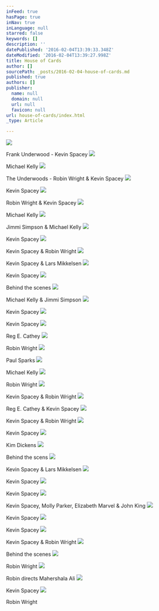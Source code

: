 ```yaml
---
inFeed: true
hasPage: true
inNav: true
inLanguage: null
starred: false
keywords: []
description: ''
datePublished: '2016-02-04T13:39:33.348Z'
dateModified: '2016-02-04T13:39:27.998Z'
title: House of Cards
author: []
sourcePath: _posts/2016-02-04-house-of-cards.md
published: true
authors: []
publisher:
  name: null
  domain: null
  url: null
  favicon: null
url: house-of-cards/index.html
_type: Article

---
```

![](https://the-grid-user-content.s3-us-west-2.amazonaws.com/1b1212f2-c346-49bd-bcd5-78354635c27d.jpg)

Frank Underwood - Kevin Spacey
![](https://the-grid-user-content.s3-us-west-2.amazonaws.com/bfefb7c4-4a7f-4c06-9c77-0fb869f95e4f.jpg)

Michael Kelly
![](https://the-grid-user-content.s3-us-west-2.amazonaws.com/61d36434-0276-4080-b238-f807e5817735.jpg)

The Underwoods - Robin Wright & Kevin Spacey
![](https://the-grid-user-content.s3-us-west-2.amazonaws.com/a8a89d05-6612-48c0-8815-012af1f931ac.jpg)

Kevin Spacey
![](https://the-grid-user-content.s3-us-west-2.amazonaws.com/d531e425-63b1-4e96-8396-66cb58beb405.jpg)

Robin Wright & Kevin Spacey
![](https://the-grid-user-content.s3-us-west-2.amazonaws.com/2a281352-dcbe-434e-8894-d52bfdc7d1bb.jpg)

Michael Kelly
![](https://the-grid-user-content.s3-us-west-2.amazonaws.com/de64b011-4e64-430c-8785-d941b8b85154.jpg)

Jimmi Simpson & Michael Kelly
![](https://the-grid-user-content.s3-us-west-2.amazonaws.com/5ab96c64-70da-4c26-af2d-332578183490.jpg)

Kevin Spacey
![](https://the-grid-user-content.s3-us-west-2.amazonaws.com/bc6b2d16-b0ac-462e-a72d-f290859da9bf.jpg)

Kevin Spacey & Robin Wright
![](https://the-grid-user-content.s3-us-west-2.amazonaws.com/9d9987b7-60ab-4cd6-a309-88e017f7fe05.jpg)

Kevin Spacey & Lars Mikkelsen
![](https://the-grid-user-content.s3-us-west-2.amazonaws.com/74d4fcb2-da0b-4bdb-bc33-9dbaa3caa2a9.jpg)

Kevin Spacey
![](https://the-grid-user-content.s3-us-west-2.amazonaws.com/b32e985c-83e3-482d-8227-c04e93791a65.jpg)

Behind the scenes
![](https://the-grid-user-content.s3-us-west-2.amazonaws.com/0b399e16-6e79-44f8-9250-3ab36afb91ef.jpg)

Michael Kelly & Jimmi Simpson
![](https://the-grid-user-content.s3-us-west-2.amazonaws.com/788e7990-5f70-4ff0-a29d-934c8a9f2bc4.jpg)

Kevin Spacey
![](https://the-grid-user-content.s3-us-west-2.amazonaws.com/90a54049-a7c9-444f-af85-2cf1cb64008d.jpg)

Kevin Spacey
![](https://the-grid-user-content.s3-us-west-2.amazonaws.com/afd65646-b70f-41e8-b0c6-e177f0bbf18b.jpg)

Reg E. Cathey
![](https://the-grid-user-content.s3-us-west-2.amazonaws.com/31d3f795-6089-48eb-99d2-712867c34170.jpg)

Robin Wright
![](https://the-grid-user-content.s3-us-west-2.amazonaws.com/b691cd11-1836-4d95-8ee6-242a890a0542.jpg)

Paul Sparks
![](https://the-grid-user-content.s3-us-west-2.amazonaws.com/94768f37-5702-4652-a31b-186ee9a9146d.jpg)

Michael Kelly
![](https://the-grid-user-content.s3-us-west-2.amazonaws.com/df7ba7f0-06ff-4f63-8213-95f2b3a04323.jpg)

Robin Wright
![](https://the-grid-user-content.s3-us-west-2.amazonaws.com/fc29bfed-de3d-48a2-a3d0-47a4044e462c.jpg)

Kevin Spacey & Robin Wright
![](https://the-grid-user-content.s3-us-west-2.amazonaws.com/a84e477d-c8fc-4b4c-ade2-b5bffa227a98.jpg)

Reg E. Cathey & Kevin Spacey
![](https://the-grid-user-content.s3-us-west-2.amazonaws.com/d13960d1-3ec4-4fbf-b817-a15c10f7efb3.jpg)

Kevin Spacey & Robin Wright
![](https://the-grid-user-content.s3-us-west-2.amazonaws.com/eb50cf01-b8d1-4915-912a-0cd056d1728f.jpg)

Kevin Spacey
![](https://the-grid-user-content.s3-us-west-2.amazonaws.com/80362da7-8519-4570-a92d-3491aecef3df.jpg)

Kim Dickens
![](https://the-grid-user-content.s3-us-west-2.amazonaws.com/55f83a04-1c96-43be-b266-2f0d17d3fa7f.jpg)

Behind the scens
![](https://the-grid-user-content.s3-us-west-2.amazonaws.com/4c6b2a3e-b393-4193-a7c6-14ced03da2ac.jpg)

Kevin Spacey & Lars Mikkelsen
![](https://the-grid-user-content.s3-us-west-2.amazonaws.com/ccb98a56-6772-4769-a0ad-1b9411713b63.jpg)

Kevin Spacey
![](https://the-grid-user-content.s3-us-west-2.amazonaws.com/86cc2106-46c4-4dfc-835d-8633c16e8d45.jpg)

Kevin Spacey
![](https://the-grid-user-content.s3-us-west-2.amazonaws.com/aed74488-5d1e-4829-9d06-511ce46d94fc.jpg)

Kevin Spacey, Molly Parker, Elizabeth Marvel & John King
![](https://the-grid-user-content.s3-us-west-2.amazonaws.com/8f34b260-7501-435d-b8b8-db87994f49eb.jpg)

Kevin Spacey
![](https://the-grid-user-content.s3-us-west-2.amazonaws.com/b6bfa69f-50e0-43ed-81d9-93c21cceae46.jpg)

Kevin Spacey
![](https://the-grid-user-content.s3-us-west-2.amazonaws.com/3c8574ab-f9ed-480a-b2bb-b0860cf45d80.jpg)

Kevin Spacey & Robin Wright
![](https://the-grid-user-content.s3-us-west-2.amazonaws.com/5b9b1bbe-aa19-49c8-b7a9-4cc201eddba5.jpg)

Behind the scenes
![](https://the-grid-user-content.s3-us-west-2.amazonaws.com/6bc86720-a014-4df8-a6ce-1b6aa966e90a.jpg)

Robin Wright
![](https://the-grid-user-content.s3-us-west-2.amazonaws.com/cbfa94a4-68be-42d9-89a3-279c3b8234c4.jpg)

Robin directs Mahershala Ali
![](https://the-grid-user-content.s3-us-west-2.amazonaws.com/89671cb5-bfa6-407d-933b-8b2f82f1f252.jpg)

Kevin Spacey
![](https://the-grid-user-content.s3-us-west-2.amazonaws.com/8076e760-ef82-444b-af21-74026e10767d.jpg)

Robin Wright